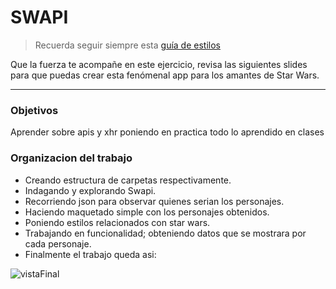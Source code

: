 # SWAPI

> Recuerda seguir siempre esta [guía de estilos](https://github.com/Laboratoria/js-style-guide/)

Que la fuerza te acompañe en este ejercicio, revisa las siguientes slides para que puedas crear esta fenómenal app para los amantes de Star Wars.

___

### Objetivos
Aprender sobre apis y xhr  poniendo en practica todo lo aprendido en clases

### Organizacion del trabajo

* Creando estructura de carpetas respectivamente.
* Indagando y explorando  Swapi.
* Recorriendo json para observar quienes serian los personajes.
* Haciendo maquetado simple con los personajes obtenidos.
* Poniendo estilos relacionados con star wars.
* Trabajando en funcionalidad; obteniendo datos que se mostrara por cada personaje.
* Finalmente el trabajo queda asi:

![vistaFinal](assets/img/imgreadme.png)
